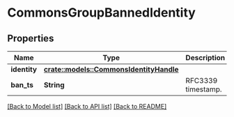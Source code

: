 # CommonsGroupBannedIdentity

## Properties

Name | Type | Description | Notes
------------ | ------------- | ------------- | -------------
**identity** | [**crate::models::CommonsIdentityHandle**](CommonsIdentityHandle.md) |  | 
**ban_ts** | **String** | RFC3339 timestamp. | 

[[Back to Model list]](../README.md#documentation-for-models) [[Back to API list]](../README.md#documentation-for-api-endpoints) [[Back to README]](../README.md)


